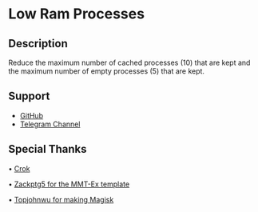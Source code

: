 # Low Ram Processes

## Description
Reduce the maximum number of cached processes (10) that are kept and the maximum number of empty processes (5) that are kept.

## Support
- [GitHub](https://github.com/LeanxModulostk/LowRamProcesses) 
- [Telegram Channel](https://t.me/modulostk)

## Special Thanks

• [Crok](https://github.com/crok/crokrammgmtfix)

• [Zackptg5 for the MMT-Ex template](https://github.com/Zackptg5)

• [Topjohnwu for making Magisk](https://github.com/topjohnwu)
